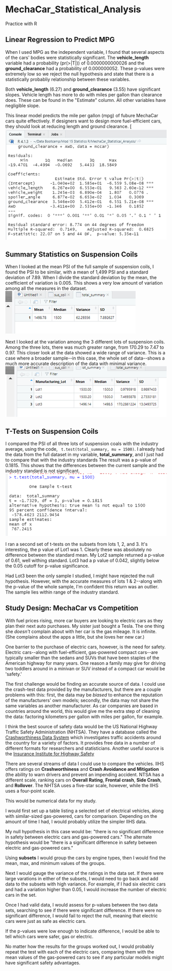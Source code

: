 # MechaCar_Statistical_Analysis
Practice with R

## Linear Regression to Predict MPG
When I used MPG as the independent variable, I found that several aspects of the cars' bodies were statistically significant. The **vehicle_length** variable had a probability (pr(>|T|)) of 0.0000000000026 and the **ground_clearance** had a probability of 0.000000052. These p-values were extremely low so we reject the null hypothesis and state that there is a statistically probabliy relationship between these variables.

Both **vehicle_length** (6.27) and **ground_clearance** (3.55) have significant slopes. Vehicle length has more to do with miles per gallon than clearance does. These can be found in the "Estimate" column. All other variables have negligible slope.

This linear model predicts the mile per gallon (mpg) of fubure MechaCar cars quite effectively. If designers want to design more fuel-efficient cars, they should look at reducing length and ground clearance.
[![MPG and other aspects of body style](https://github.com/JDittes/MechaCar_Statistical_Analysis/blob/main/deliverable_1.png)

## Summary Statistics on Suspension Coils
When I looked at the mean PSI of the full sample of suspension coils, I found the PSI to be similar, with a mean of 1,499 PSI and a standard deviation of 7.89. When I divide the standard deviation by the mean, the coefficient of variation is 0.005. This shows a very low amount of variation among all the measures in the dataset.
![Summary of all coils](https://github.com/JDittes/MechaCar_Statistical_Analysis/blob/main/d2_total_summary.png)

Next I looked at the variation among the 3 different lots of suspension coils. Among the three lots, there was much greater range, from 170.29 to 7.47 to 0.97.  This closer look at the data showed a wide range of variance. This is a case where a broader sample--in this case, the whole set of data--shows a much more accurate description of the data with minimal variance. 
![Lot summaries](https://github.com/JDittes/MechaCar_Statistical_Analysis/blob/main/d2_lot_summary.png)

## T-Tests on Suspension Coils
I compared the PSI of all three lots of suspension coals with the industry average, using the code, ``` t.test(total_summary, mu = 1500)```. I already had the data from the full dataset in my variable, **total_summary**, and I just had to compare that with the industry standards
The result was a p-value of 0.1815. This shows that the differences between the current sample and the industry standard is not significant.
![T-test results](https://github.com/JDittes/MechaCar_Statistical_Analysis/blob/main/d3_ttest.png)

I ran a second set of t-tests on the subsets from lots 1, 2, and 3. It's interesting, the p value of Lot1 was 1. Clearly these was absolutely no difference between the standard mean. My Lot2 sample returned a p-value of 0.61, well withing standard. Lot3 had a p value of 0.042, slightly below the 0.05 cutoff for p-value significance.

Had Lot3 been the only sample I studied, I might have rejected the null hypothesis. However, with the accurate measures of lots 1 & 2--along with the p-value of the whole sample, I'm confident this return was an outlier. The sample lies within range of the industry standard.

## Study Design: MechaCar vs Competition
With fuel prices rising, more car buyers are looking to electric cars as they plan their next auto purchases. My sister just bought a Tesla. The one thing she _doesn't_ complain about with her car is the gas mileage. It is infinite. (She complains about the apps a little, but she loves her new car.)

One barrier to the purchase of electric cars, however, is the need for safety. Electric cars--along with fuel-efficient, gas-powered compact cars--are typically smaller than the sedans and SUVs that have been staples of the American highway for many years. One reason a family may give for driving two toddlers around in a minivan or SUV instead of a compact car would be 'safety.'

The first challenge would be finding an accurate source of data. I could use the crash-test data provided by the manufacturers, but there are a couple problems with this: first, the data may be _biased_ to enhance the reputation of the manufacturers' own models; secondly, the data may not share the same variables as another manufacturer. As car companies are based in countries around the world, this would give me the extra step of cleaning the data: factoring kilometers per gallon with miles per gallon, for example.

I think the best source of safety data would be the US National Highway Traffic Safety Administration (NHTSA). They have a database called the [Crashworthiness Data System](https://www.nhtsa.gov/national-automotive-sampling-system/crashworthiness-data-system) which investigates traffic accidents around the country for a variety of factors. It provides free data in a number of different formats for researchers and statisticians. Another useful source is the [Insurance Institute for Highway Safety](https://www.iihs.org/)

There are several streams of data I could use to compare the vehicles. IIHS offers ratings on **Crashworthiness** and **Crash Avoidance and Mitigation** (the ability to warn drivers and prevent an impending accident.  NTSA has a different scale, ranking cars on **Overall Rating**, **Frontal crash**, **Side Crash**, and **Rollover**. The NHTSA uses a five-star scale, however, while the IIHS uses a four-point scale.

This would be numerical data for my study.

I would first set up a table listing a selected set of electrical vehicles, along with similar-sized gas-powered, cars for comparison. Depending on the amount of time I had, I would probably utilize the simpler IIHS data.

My null hypothesis in this case would be: "there is no significant difference in safety between electric cars and gas-powered cars." The alternate hypothesis would be "there is a significant difference in safety between electric and gas-powered cars."

Using **subsets** I would group the cars by engine types, then I would find the mean, max, and minimum values of the groups. 

Next I would gauge the variance of the ratings in the data set. If there were large varations in either of the subsets, I would need to go back and add data to the subsets with high variance. For example, if I had six electric cars and had a variation higher than 0.05, I would increase the number of electric cars in the set.

Once I had valid data, I would assess for p-values between the two data sets, searching to see if there were significant difference. If there were no significant difference, I would fail to reject the null, meaning that electric cars were just as safe as electric cars. 

If the p-values were low enough to indicate difference, I would be able to tell which cars were safer, gas or electric.

No matter how the results for the groups worked out, I would probably repeat the test with each of the electric cars, comparing them with the mean values of the gas-powered cars to see if any particular models might have significant safety advantages.
